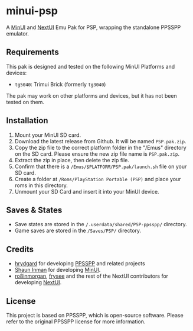 # minui-psp

A [MinUI](https://github.com/shauninman/MinUI) and [NextUI](https://github.com/LoveRetro/NextUI) Emu Pak for PSP, wrapping the standalone PPSSPP emulator.

## Requirements

This pak is designed and tested on the following MinUI Platforms and devices:

- `tg5040`: Trimui Brick (formerly `tg3040`)

The pak may work on other platforms and devices, but it has not been tested on them.

## Installation

1. Mount your MinUI SD card.
2. Download the latest release from Github. It will be named `PSP.pak.zip`.
3. Copy the zip file to the correct platform folder in the "/Emus" directory on the SD card. Please ensure the new zip file name is `PSP.pak.zip`.
4. Extract the zip in place, then delete the zip file.
5. Confirm that there is a `/Emus/$PLATFORM/PSP.pak/launch.sh` file on your SD card.
6. Create a folder at `/Roms/PlayStation Portable (PSP)` and place your roms in this directory.
7. Unmount your SD Card and insert it into your MinUI device.

## Saves & States

- Save states are stored in the `/.userdata/shared/PSP-ppsspp/` directory.
- Game saves are stored in the `/Saves/PSP/` directory.

## Credits

- [hrydgard](https://github.com/hrydgard) for developing [PPSSPP](https://github.com/hrydgard/ppsspp) and related projects
- [Shaun Inman](https://github.com/shauninman) for developing [MinUI](https://github.com/shauninman/MinUI).
- [ro8inmorgan](https://github.com/ro8inmorgan), [frysee](https://github.com/frysee) and the rest of the NextUI contributors for developing [NextUI](https://github.com/LoveRetro/NextUI).

## License

This project is based on PPSSPP, which is open-source software. Please refer to the original PPSSPP license for more information.
